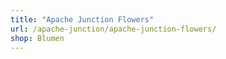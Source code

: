 ```yaml
---
title: "Apache Junction Flowers"
url: /apache-junction/apache-junction-flowers/
shop: Blumen
---
```

